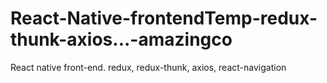 # React-Native-frontendTemp-redux-thunk-axios...-amazingco

React native front-end.
redux, redux-thunk, axios, react-navigation
